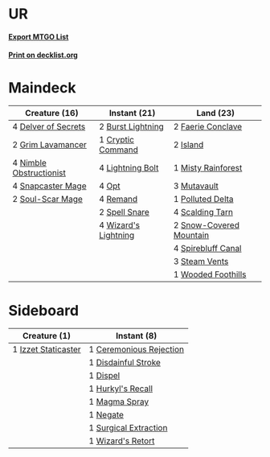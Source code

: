 # UR

#### [Export MTGO List](../collection/UR/UR.txt)
#### [Print on decklist.org](http://decklist.org/?deckmain=2%09Burst%20Lightning%0A1%09Cryptic%20Command%0A4%09Delver%20of%20Secrets%0A2%09Faerie%20Conclave%0A2%09Grim%20Lavamancer%0A2%09Island%0A4%09Lightning%20Bolt%0A1%09Misty%20Rainforest%0A3%09Mutavault%0A4%09Nimble%20Obstructionist%0A4%09Opt%0A1%09Polluted%20Delta%0A4%09Remand%0A4%09Scalding%20Tarn%0A4%09Snapcaster%20Mage%0A2%09Snow-Covered%20Mountain%0A2%09Soul-Scar%20Mage%0A2%09Spell%20Snare%0A4%09Spirebluff%20Canal%0A3%09Steam%20Vents%0A4%09Wizard's%20Lightning%0A1%09Wooded%20Foothills&deckside=1%09Ceremonious%20Rejection%0A1%09Disdainful%20Stroke%0A1%09Dispel%0A1%09Hurkyl's%20Recall%0A1%09Izzet%20Staticaster%0A1%09Magma%20Spray%0A1%09Negate%0A1%09Surgical%20Extraction%0A1%09Wizard's%20Retort)
# Maindeck

|                                          Creature (16)                                           |                                         Instant (21)                                          |                                            Land (23)                                             |
|--------------------------------------------------------------------------------------------------|-----------------------------------------------------------------------------------------------|--------------------------------------------------------------------------------------------------|
|4 [Delver of Secrets](http://gatherer.wizards.com/Pages/Card/Details.aspx?multiverseid=226749)    |2 [Burst Lightning](http://gatherer.wizards.com/Pages/Card/Details.aspx?multiverseid=397662)   |2 [Faerie Conclave](http://gatherer.wizards.com/Pages/Card/Details.aspx?multiverseid=106531)      |
|2 [Grim Lavamancer](http://gatherer.wizards.com/Pages/Card/Details.aspx?multiverseid=430589)      |1 [Cryptic Command](http://gatherer.wizards.com/Pages/Card/Details.aspx?multiverseid=438614)   |2 [Island](http://gatherer.wizards.com/Pages/Card/Details.aspx?multiverseid=439857)               |
|4 [Nimble Obstructionist](http://gatherer.wizards.com/Pages/Card/Details.aspx?multiverseid=430729)|4 [Lightning Bolt](http://gatherer.wizards.com/Pages/Card/Details.aspx?multiverseid=806)       |1 [Misty Rainforest](http://gatherer.wizards.com/Pages/Card/Details.aspx?multiverseid=405102)     |
|4 [Snapcaster Mage](http://gatherer.wizards.com/Pages/Card/Details.aspx?multiverseid=227676)      |4 [Opt](http://gatherer.wizards.com/Pages/Card/Details.aspx?multiverseid=442948)               |3 [Mutavault](http://gatherer.wizards.com/Pages/Card/Details.aspx?multiverseid=370733)            |
|2 [Soul-Scar Mage](http://gatherer.wizards.com/Pages/Card/Details.aspx?multiverseid=426850)       |4 [Remand](http://gatherer.wizards.com/Pages/Card/Details.aspx?multiverseid=380255)            |1 [Polluted Delta](http://gatherer.wizards.com/Pages/Card/Details.aspx?multiverseid=405104)       |
|                                                                                                  |2 [Spell Snare](http://gatherer.wizards.com/Pages/Card/Details.aspx?multiverseid=446100)       |4 [Scalding Tarn](http://gatherer.wizards.com/Pages/Card/Details.aspx?multiverseid=405107)        |
|                                                                                                  |4 [Wizard's Lightning](http://gatherer.wizards.com/Pages/Card/Details.aspx?multiverseid=443040)|2 [Snow-Covered Mountain](http://gatherer.wizards.com/Pages/Card/Details.aspx?multiverseid=121233)|
|                                                                                                  |                                                                                               |4 [Spirebluff Canal](http://gatherer.wizards.com/Pages/Card/Details.aspx?multiverseid=417822)     |
|                                                                                                  |                                                                                               |3 [Steam Vents](http://gatherer.wizards.com/Pages/Card/Details.aspx?multiverseid=405109)          |
|                                                                                                  |                                                                                               |1 [Wooded Foothills](http://gatherer.wizards.com/Pages/Card/Details.aspx?multiverseid=405116)     |


# Sideboard

|                                         Creature (1)                                         |                                           Instant (8)                                            |
|----------------------------------------------------------------------------------------------|--------------------------------------------------------------------------------------------------|
|1 [Izzet Staticaster](http://gatherer.wizards.com/Pages/Card/Details.aspx?multiverseid=253638)|1 [Ceremonious Rejection](http://gatherer.wizards.com/Pages/Card/Details.aspx?multiverseid=417613)|
|                                                                                              |1 [Disdainful Stroke](http://gatherer.wizards.com/Pages/Card/Details.aspx?multiverseid=420705)    |
|                                                                                              |1 [Dispel](http://gatherer.wizards.com/Pages/Card/Details.aspx?multiverseid=401858)               |
|                                                                                              |1 [Hurkyl's Recall](http://gatherer.wizards.com/Pages/Card/Details.aspx?multiverseid=135260)      |
|                                                                                              |1 [Magma Spray](http://gatherer.wizards.com/Pages/Card/Details.aspx?multiverseid=426843)          |
|                                                                                              |1 [Negate](http://gatherer.wizards.com/Pages/Card/Details.aspx?multiverseid=423707)               |
|                                                                                              |1 [Surgical Extraction](http://gatherer.wizards.com/Pages/Card/Details.aspx?multiverseid=397706)  |
|                                                                                              |1 [Wizard's Retort](http://gatherer.wizards.com/Pages/Card/Details.aspx?multiverseid=442963)      |

